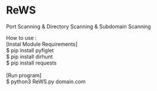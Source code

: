 # ReWS
Port Scanning &amp; Directory Scanning &amp; Subdomain Scanning

How to use :<br>
[Instal Module Requirements]<br>
$ pip install pyfiglet<br>
$ pip install dirhunt<br>
$ pip install requests<br>
<br>
[Run program]<br>
$ python3 ReWS.py domain.com<br>
